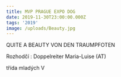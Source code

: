 ```yaml
---
title: MVP PRAGUE EXPO DOG
date: 2019-11-30T23:00:00.000Z
tags: '2019'
image: /uploads/Beauty.jpg
---
```

QUITE A BEAUTY VON DEN TRAUMPFOTEN

Rozhodčí : Doppelreiter Maria-Luise (AT)

třída mladých V
